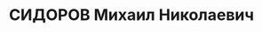 ---
title: СИДОРОВ Михаил Николаевич
description: 'Род. в 1910, г. Малоярославец, член ВКП(б) с 1930 г. Проживал: Москва.
  Первый секретарь московского горкома ВЛКСМ (1936 г).

  Обв. в активном участии в антисоветской троцкистской организации, существовавшей
  в Москве. Приговор: ВК ВС СССР, 11.12.1937 – ВМН. Расстрелян 11.12.1937, г.Москва,
  захоронен в "Коммунарке".

  Реабилитирован ВК ВС СССР 21.01.1956'
---